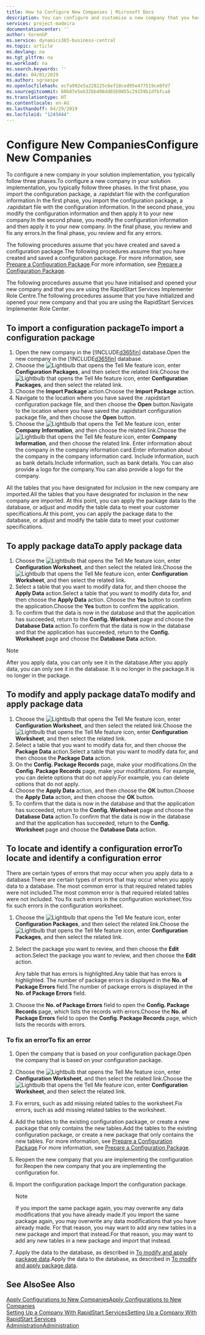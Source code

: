 ```yaml
---
title: How to Configure New Companies | Microsoft Docs
description: You can configure and customise a new company that you have created. To fine tune your implementation, you proceed in three phases to complete your configuration.
services: project-madeira
documentationcenter: ''
author: SorenGP
ms.service: dynamics365-business-central
ms.topic: article
ms.devlang: na
ms.tgt_pltfrm: na
ms.workload: na
ms.search.keywords: ''
ms.date: 04/01/2019
ms.author: sgroespe
ms.openlocfilehash: ecfa992e5a228225c6ef18ced95e477519ce0fd7
ms.sourcegitcommit: 60b87e5eb32bb408dd65b9855c29159b1dfbfca8
ms.translationtype: HT
ms.contentlocale: en-AU
ms.lasthandoff: 04/29/2019
ms.locfileid: "1245444"
---
```

# <a name="configure-new-companies"></a><span data-ttu-id="504b9-104">Configure New Companies</span><span class="sxs-lookup"><span data-stu-id="504b9-104">Configure New Companies</span></span>
<span data-ttu-id="504b9-105">To configure a new company in your solution implementation, you typically follow three phases.</span><span class="sxs-lookup"><span data-stu-id="504b9-105">To configure a new company in your solution implementation, you typically follow three phases.</span></span> <span data-ttu-id="504b9-106">In the first phase, you import the configuration package, a .rapidstart file with the configuration information.</span><span class="sxs-lookup"><span data-stu-id="504b9-106">In the first phase, you import the configuration package, a .rapidstart file with the configuration information.</span></span> <span data-ttu-id="504b9-107">In the second phase, you modify the configuration information and then apply it to your new company.</span><span class="sxs-lookup"><span data-stu-id="504b9-107">In the second phase, you modify the configuration information and then apply it to your new company.</span></span> <span data-ttu-id="504b9-108">In the final phase, you review and fix any errors.</span><span class="sxs-lookup"><span data-stu-id="504b9-108">In the final phase, you review and fix any errors.</span></span>  

<span data-ttu-id="504b9-109">The following procedures assume that you have created and saved a configuration package.</span><span class="sxs-lookup"><span data-stu-id="504b9-109">The following procedures assume that you have created and saved a configuration package.</span></span> <span data-ttu-id="504b9-110">For more information, see [Prepare a Configuration Package](admin-how-to-prepare-a-configuration-package.md).</span><span class="sxs-lookup"><span data-stu-id="504b9-110">For more information, see [Prepare a Configuration Package](admin-how-to-prepare-a-configuration-package.md).</span></span>  

<span data-ttu-id="504b9-111">The following procedures assume that you have initialised and opened your new company and that you are using the RapidStart Services Implementer Role Centre.</span><span class="sxs-lookup"><span data-stu-id="504b9-111">The following procedures assume that you have initialized and opened your new company and that you are using the RapidStart Services Implementer Role Center.</span></span>

## <a name="to-import-a-configuration-package"></a><span data-ttu-id="504b9-112">To import a configuration package</span><span class="sxs-lookup"><span data-stu-id="504b9-112">To import a configuration package</span></span>  
1. <span data-ttu-id="504b9-113">Open the new company in the [!INCLUDE[d365fin](includes/d365fin_md.md)] database.</span><span class="sxs-lookup"><span data-stu-id="504b9-113">Open the new company in the [!INCLUDE[d365fin](includes/d365fin_md.md)] database.</span></span>  
2. <span data-ttu-id="504b9-114">Choose the ![Lightbulb that opens the Tell Me feature](media/ui-search/search_small.png "Tell me what you want to do") icon, enter **Configuration Packages**, and then select the related link.</span><span class="sxs-lookup"><span data-stu-id="504b9-114">Choose the ![Lightbulb that opens the Tell Me feature](media/ui-search/search_small.png "Tell me what you want to do") icon, enter **Configuration Packages**, and then select the related link.</span></span>  
3. <span data-ttu-id="504b9-115">Choose the **Import Package** action.</span><span class="sxs-lookup"><span data-stu-id="504b9-115">Choose the **Import Package** action.</span></span>  
4. <span data-ttu-id="504b9-116">Navigate to the location where you have saved the .rapidstart configuration package file, and then choose the **Open** button.</span><span class="sxs-lookup"><span data-stu-id="504b9-116">Navigate to the location where you have saved the .rapidstart configuration package file, and then choose the **Open** button.</span></span>  
5. <span data-ttu-id="504b9-117">Choose the ![Lightbulb that opens the Tell Me feature](media/ui-search/search_small.png "Tell me what you want to do") icon, enter **Company Information**, and then choose the related link.</span><span class="sxs-lookup"><span data-stu-id="504b9-117">Choose the ![Lightbulb that opens the Tell Me feature](media/ui-search/search_small.png "Tell me what you want to do") icon, enter **Company Information**, and then choose the related link.</span></span> <span data-ttu-id="504b9-118">Enter information about the company in the company information card.</span><span class="sxs-lookup"><span data-stu-id="504b9-118">Enter information about the company in the company information card.</span></span> <span data-ttu-id="504b9-119">Include information, such as bank details.</span><span class="sxs-lookup"><span data-stu-id="504b9-119">Include information, such as bank details.</span></span> <span data-ttu-id="504b9-120">You can also provide a logo for the company.</span><span class="sxs-lookup"><span data-stu-id="504b9-120">You can also provide a logo for the company.</span></span>  

<span data-ttu-id="504b9-121">All the tables that you have designated for inclusion in the new company are imported.</span><span class="sxs-lookup"><span data-stu-id="504b9-121">All the tables that you have designated for inclusion in the new company are imported.</span></span> <span data-ttu-id="504b9-122">At this point, you can apply the package data to the database, or adjust and modify the table data to meet your customer specifications.</span><span class="sxs-lookup"><span data-stu-id="504b9-122">At this point, you can apply the package data to the database, or adjust and modify the table data to meet your customer specifications.</span></span>  

## <a name="to-apply-package-data"></a><span data-ttu-id="504b9-123">To apply package data</span><span class="sxs-lookup"><span data-stu-id="504b9-123">To apply package data</span></span>  
1. <span data-ttu-id="504b9-124">Choose the ![Lightbulb that opens the Tell Me feature](media/ui-search/search_small.png "Tell me what you want to do") icon, enter **Configuration Worksheet**, and then select the related link.</span><span class="sxs-lookup"><span data-stu-id="504b9-124">Choose the ![Lightbulb that opens the Tell Me feature](media/ui-search/search_small.png "Tell me what you want to do") icon, enter **Configuration Worksheet**, and then select the related link.</span></span>  
2. <span data-ttu-id="504b9-125">Select a table that you want to modify data for, and then choose the **Apply Data** action.</span><span class="sxs-lookup"><span data-stu-id="504b9-125">Select a table that you want to modify data for, and then choose the **Apply Data** action.</span></span> <span data-ttu-id="504b9-126">Choose the **Yes** button to confirm the application.</span><span class="sxs-lookup"><span data-stu-id="504b9-126">Choose the **Yes** button to confirm the application.</span></span>
3. <span data-ttu-id="504b9-127">To confirm that the data is now in the database and that the application has succeeded, return to the **Config. Worksheet** page and choose the **Database Data** action.</span><span class="sxs-lookup"><span data-stu-id="504b9-127">To confirm that the data is now in the database and that the application has succeeded, return to the **Config. Worksheet** page and choose the **Database Data** action.</span></span>  

> [!NOTE]  
>  <span data-ttu-id="504b9-128">After you apply data, you can only see it in the database.</span><span class="sxs-lookup"><span data-stu-id="504b9-128">After you apply data, you can only see it in the database.</span></span> <span data-ttu-id="504b9-129">It is no longer in the package.</span><span class="sxs-lookup"><span data-stu-id="504b9-129">It is no longer in the package.</span></span>  

## <a name="to-modify-and-apply-package-data"></a><span data-ttu-id="504b9-130">To modify and apply package data</span><span class="sxs-lookup"><span data-stu-id="504b9-130">To modify and apply package data</span></span>  
1. <span data-ttu-id="504b9-131">Choose the ![Lightbulb that opens the Tell Me feature](media/ui-search/search_small.png "Tell me what you want to do") icon, enter **Configuration Worksheet**, and then select the related link.</span><span class="sxs-lookup"><span data-stu-id="504b9-131">Choose the ![Lightbulb that opens the Tell Me feature](media/ui-search/search_small.png "Tell me what you want to do") icon, enter **Configuration Worksheet**, and then select the related link.</span></span>  
2. <span data-ttu-id="504b9-132">Select a table that you want to modify data for, and then choose the **Package Data** action.</span><span class="sxs-lookup"><span data-stu-id="504b9-132">Select a table that you want to modify data for, and then choose the **Package Data** action.</span></span>  
3. <span data-ttu-id="504b9-133">On the **Config. Package Records** page, make your modifications.</span><span class="sxs-lookup"><span data-stu-id="504b9-133">On the **Config. Package Records** page, make your modifications.</span></span> <span data-ttu-id="504b9-134">For example, you can delete options that do not apply.</span><span class="sxs-lookup"><span data-stu-id="504b9-134">For example, you can delete options that do not apply.</span></span>  
4. <span data-ttu-id="504b9-135">Choose the **Apply Data** action, and then choose the **OK** button.</span><span class="sxs-lookup"><span data-stu-id="504b9-135">Choose the **Apply Data** action, and then choose the **OK** button.</span></span>  
5. <span data-ttu-id="504b9-136">To confirm that the data is now in the database and that the application has succeeded, return to the **Config. Worksheet** page and choose the **Database Data** action.</span><span class="sxs-lookup"><span data-stu-id="504b9-136">To confirm that the data is now in the database and that the application has succeeded, return to the **Config. Worksheet** page and choose the **Database Data** action.</span></span>  

## <a name="to-locate-and-identify-a-configuration-error"></a><span data-ttu-id="504b9-137">To locate and identify a configuration error</span><span class="sxs-lookup"><span data-stu-id="504b9-137">To locate and identify a configuration error</span></span>  
<span data-ttu-id="504b9-138">There are certain types of errors that may occur when you apply data to a database.</span><span class="sxs-lookup"><span data-stu-id="504b9-138">There are certain types of errors that may occur when you apply data to a database.</span></span> <span data-ttu-id="504b9-139">The most common error is that required related tables were not included.</span><span class="sxs-lookup"><span data-stu-id="504b9-139">The most common error is that required related tables were not included.</span></span> <span data-ttu-id="504b9-140">You fix such errors in the configuration worksheet.</span><span class="sxs-lookup"><span data-stu-id="504b9-140">You fix such errors in the configuration worksheet.</span></span>

1. <span data-ttu-id="504b9-141">Choose the ![Lightbulb that opens the Tell Me feature](media/ui-search/search_small.png "Tell me what you want to do") icon, enter **Configuration Packages**, and then select the related link.</span><span class="sxs-lookup"><span data-stu-id="504b9-141">Choose the ![Lightbulb that opens the Tell Me feature](media/ui-search/search_small.png "Tell me what you want to do") icon, enter **Configuration Packages**, and then select the related link.</span></span>  
2. <span data-ttu-id="504b9-142">Select the package you want to review, and then choose the **Edit** action.</span><span class="sxs-lookup"><span data-stu-id="504b9-142">Select the package you want to review, and then choose the **Edit** action.</span></span>  

    <span data-ttu-id="504b9-143">Any table that has errors is highlighted.</span><span class="sxs-lookup"><span data-stu-id="504b9-143">Any table that has errors is highlighted.</span></span> <span data-ttu-id="504b9-144">The number of package errors is displayed in the **No. of Package Errors** field.</span><span class="sxs-lookup"><span data-stu-id="504b9-144">The number of package errors is displayed in the **No. of Package Errors** field.</span></span>  

3. <span data-ttu-id="504b9-145">Choose the **No. of Package Errors** field to open the **Config. Package Records** page, which lists the records with errors.</span><span class="sxs-lookup"><span data-stu-id="504b9-145">Choose the **No. of Package Errors** field to open the **Config. Package Records** page, which lists the records with errors.</span></span>  

### <a name="to-fix-an-error"></a><span data-ttu-id="504b9-146">To fix an error</span><span class="sxs-lookup"><span data-stu-id="504b9-146">To fix an error</span></span>  
1. <span data-ttu-id="504b9-147">Open the company that is based on your configuration package.</span><span class="sxs-lookup"><span data-stu-id="504b9-147">Open the company that is based on your configuration package.</span></span>  
2. <span data-ttu-id="504b9-148">Choose the ![Lightbulb that opens the Tell Me feature](media/ui-search/search_small.png "Tell me what you want to do") icon, enter **Configuration Worksheet**, and then select the related link.</span><span class="sxs-lookup"><span data-stu-id="504b9-148">Choose the ![Lightbulb that opens the Tell Me feature](media/ui-search/search_small.png "Tell me what you want to do") icon, enter **Configuration Worksheet**, and then select the related link.</span></span>  
3. <span data-ttu-id="504b9-149">Fix errors, such as add missing related tables to the worksheet.</span><span class="sxs-lookup"><span data-stu-id="504b9-149">Fix errors, such as add missing related tables to the worksheet.</span></span>  
4. <span data-ttu-id="504b9-150">Add the tables to the existing configuration package, or create a new package that only contains the new tables.</span><span class="sxs-lookup"><span data-stu-id="504b9-150">Add the tables to the existing configuration package, or create a new package that only contains the new tables.</span></span> <span data-ttu-id="504b9-151">For more information, see [Prepare a Configuration Package](admin-how-to-prepare-a-configuration-package.md).</span><span class="sxs-lookup"><span data-stu-id="504b9-151">For more information, see [Prepare a Configuration Package](admin-how-to-prepare-a-configuration-package.md).</span></span>  
5. <span data-ttu-id="504b9-152">Reopen the new company that you are implementing the configuration for.</span><span class="sxs-lookup"><span data-stu-id="504b9-152">Reopen the new company that you are implementing the configuration for.</span></span>  
6. <span data-ttu-id="504b9-153">Import the configuration package.</span><span class="sxs-lookup"><span data-stu-id="504b9-153">Import the configuration package.</span></span>  

    > [!NOTE]  
    >  <span data-ttu-id="504b9-154">If you import the same package again, you may overwrite any data modifications that you have already made.</span><span class="sxs-lookup"><span data-stu-id="504b9-154">If you import the same package again, you may overwrite any data modifications that you have already made.</span></span> <span data-ttu-id="504b9-155">For that reason, you may want to add any new tables in a new package and import that instead.</span><span class="sxs-lookup"><span data-stu-id="504b9-155">For that reason, you may want to add any new tables in a new package and import that instead.</span></span>  

7. <span data-ttu-id="504b9-156">Apply the data to the database, as described in [To modify and apply package data](admin-how-to-configure-new-companies.md#to-modify-and-apply-package-data).</span><span class="sxs-lookup"><span data-stu-id="504b9-156">Apply the data to the database, as described in [To modify and apply package data](admin-how-to-configure-new-companies.md#to-modify-and-apply-package-data).</span></span>

## <a name="see-also"></a><span data-ttu-id="504b9-157">See Also</span><span class="sxs-lookup"><span data-stu-id="504b9-157">See Also</span></span>  
[<span data-ttu-id="504b9-158">Apply Configurations to New Companies</span><span class="sxs-lookup"><span data-stu-id="504b9-158">Apply Configurations to New Companies</span></span>](admin-apply-configuration-to-new-companies.md)  
[<span data-ttu-id="504b9-159">Setting Up a Company With RapidStart Services</span><span class="sxs-lookup"><span data-stu-id="504b9-159">Setting Up a Company With RapidStart Services</span></span>](admin-set-up-a-company-with-rapidstart.md)  
[<span data-ttu-id="504b9-160">Administration</span><span class="sxs-lookup"><span data-stu-id="504b9-160">Administration</span></span>](admin-setup-and-administration.md)
